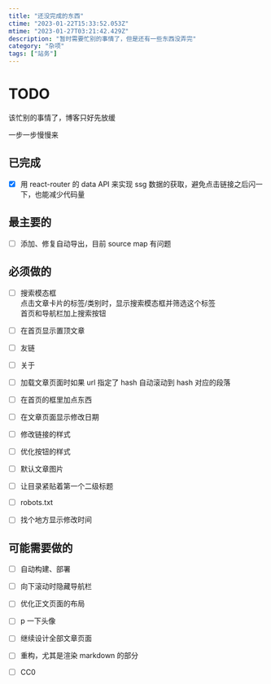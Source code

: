 ```yaml
---
title: "还没完成的东西"
ctime: "2023-01-22T15:33:52.053Z"
mtime: "2023-01-27T03:21:42.429Z"
description: "暂时需要忙别的事情了，但是还有一些东西没弄完"
category: "杂项"
tags: ["站务"]
---
```


# TODO

该忙别的事情了，博客只好先放缓

一步一步慢慢来

## 已完成

- [x] 用 react-router 的 data API 来实现 ssg 数据的获取，避免点击链接之后闪一下，也能减少代码量

## 最主要的

- [ ] 添加、修复自动导出，目前 source map 有问题

## 必须做的

- [ ] 搜索模态框  
      点击文章卡片的标签/类别时，显示搜索模态框并筛选这个标签  
      首页和导航栏加上搜索按钮

- [ ] 在首页显示置顶文章

- [ ] 友链

- [ ] 关于

- [ ] 加载文章页面时如果 url 指定了 hash 自动滚动到 hash 对应的段落

- [ ] 在首页的框里加点东西

- [ ] 在文章页面显示修改日期

- [ ] 修改链接的样式

- [ ] 优化按钮的样式

- [ ] 默认文章图片

- [ ] 让目录紧贴着第一个二级标题

- [ ] robots.txt

- [ ] 找个地方显示修改时间

## 可能需要做的

- [ ] 自动构建、部署

- [ ] 向下滚动时隐藏导航栏

- [ ] 优化正文页面的布局

- [ ] p 一下头像

- [ ] 继续设计全部文章页面

- [ ] 重构，尤其是渲染 markdown 的部分

- [ ] CC0
